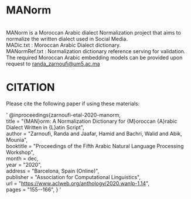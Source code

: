 # MANorm
<br> MANorm is a Moroccan Arabic  dialect Normalization project that aims to normalize the written dialect used in Social Media.
<br> MADic.txt : Moroccan Arabic Dialect dictionary. 
<br> MANormRef.txt : Normalization dictionary reference serving for validation.
<br> The required Moroccan Arabic embedding models can be provided upon request to randa_zarnoufi@um5.ac.ma
# CITATION
Please cite the following paper if using these materials:

   '
   @inproceedings{zarnoufi-etal-2020-manorm,
    <br>title = "{MAN}orm: A Normalization Dictionary for {M}oroccan {A}rabic Dialect Written in {L}atin Script",
    <br>author = "Zarnoufi, Randa  and
      Jaafar, Hamid  and
      Bachri, Walid  and
      Abik, Mounia",
    <br>booktitle = "Proceedings of the Fifth Arabic Natural Language Processing Workshop",
    <br>month = dec,
    <br>year = "2020",
    <br> address = "Barcelona, Spain (Online)",
    <br>publisher = "Association for Computational Linguistics",
    <br>url = "https://www.aclweb.org/anthology/2020.wanlp-1.14",
    <br>pages = "155--166",
}
   '
</div>
<div class="bg-gray">
